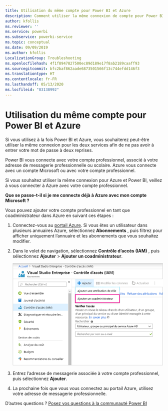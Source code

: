 ```yaml
---
title: Utilisation du même compte pour Power BI et Azure
description: Comment utiliser la même connexion de compte pour Power BI et Azure
author: kfollis
ms.reviewer: ''
ms.service: powerbi
ms.subservice: powerbi-service
ms.topic: conceptual
ms.date: 09/09/2019
ms.author: kfollis
LocalizationGroup: Troubleshooting
ms.openlocfilehash: 4f1f8947827500ec89d189e17f8ab2189caaff93
ms.sourcegitcommit: bfc2baf862aade6873501566f13c744efdd146f3
ms.translationtype: HT
ms.contentlocale: fr-FR
ms.lasthandoff: 05/13/2020
ms.locfileid: "83138992"
---
```

# <a name="using-the-same-account-for-power-bi-and-azure"></a>Utilisation du même compte pour Power BI et Azure

Si vous utilisez à la fois Power BI et Azure, vous souhaiterez peut-être utiliser la même connexion pour les deux services afin de ne pas avoir à entrer votre mot de passe à deux reprises.

Power BI vous connecte avec votre compte professionnel, associé à votre adresse de messagerie professionnelle ou scolaire.  Azure vous connecte avec un compte Microsoft ou avec votre compte professionnel.

Si vous souhaitez utiliser la même connexion pour Azure et Power BI, veillez à vous connecter à Azure avec votre compte professionnel.

**Que se passe-t-il si je me connecte déjà à Azure avec mon compte Microsoft ?**

Vous pouvez ajouter votre compte professionnel en tant que coadministrateur dans Azure en suivant ces étapes :

1. Connectez-vous au [portail Azure](https://portal.azure.com/). Si vous êtes un utilisateur dans plusieurs annuaires Azure, sélectionnez **Abonnements** , puis filtrez pour afficher uniquement l’annuaire et les abonnements que vous souhaitez modifier.

1. Dans le volet de navigation, sélectionnez **Contrôle d’accès (IAM)** , puis sélectionnez **Ajouter** \> **Ajouter un coadministrateur**.

    ![Ajouter un coadministrateur dans le portail Azure](media/service-admin-how-to-use-the-same-account-as-azure/add-co-administrator.png)

1. Entrez l’adresse de messagerie associée à votre compte professionnel, puis sélectionnez **Ajouter**.

1. La prochaine fois que vous vous connectez au portail Azure, utilisez votre adresse de messagerie professionnelle.

D’autres questions ? [Posez vos questions à la communauté Power BI](https://community.powerbi.com/)
